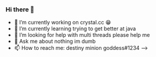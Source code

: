 ### Hi there 👋



- 🔭 I’m currently working on crystal.cc :grin:
- 🌱 I’m currently learning trying to get better at java
- 🤔 I’m looking for help with multi threads please help me
- 💬 Ask me about nothing im dumb
- 📫 How to reach me: destiny minion goddess#1234
-->

